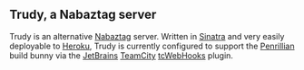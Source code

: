## Trudy, a Nabaztag server

Trudy is an alternative [Nabaztag](http://en.wikipedia.org/wiki/Nabaztag) server. Written in [Sinatra](http://www.sinatrarb.com/) and very easily deployable to [Heroku](http://heroku.com/), Trudy is currently configured to support the [Penrillian](http://www.penrillian.com/) build bunny via the [JetBrains](http://www.jetbrains.com/) [TeamCity](http://www.jetbrains.com/teamcity/) [tcWebHooks](http://netwolfuk.wordpress.com/category/teamcity/tcplugins/tcwebhooks/) plugin.
